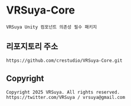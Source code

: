 # VRSuya-Core

```
VRSuya Unity 컴포넌트 의존성 필수 패키지
```

## 리포지토리 주소

```
https://github.com/crestudio/VRSuya-Core.git
```

## Copyright

```
Copyright 2025 VRSuya. All rights reserved.
https://twitter.com/VRSuya / vrsuya@gmail.com
```